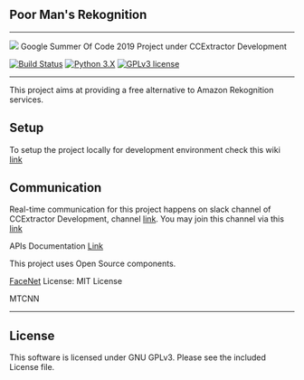 ## Poor Man's Rekognition
---
![](https://www.ccextractor.org/_media/public:gsoc:gsoc-cc.png)
Google Summer Of Code 2019 Project under CCExtractor Development

[![Build Status](https://travis-ci.org/pymit/Rekognition.svg?branch=master)](https://travis-ci.org/pymit/Rekognition)
[![Python 3.X](https://img.shields.io/badge/python-3.X-blue.svg)](https://www.python.org/downloads/)
[![GPLv3 license](https://img.shields.io/badge/License-GPLv3-blue.svg)](https://github.com/pymit/Rekognition/blob/master/LICENSE)

---
This project aims at providing a free alternative to Amazon Rekognition services.


## Setup
To setup the project locally for development environment check this wiki [link](https://github.com/pymit/Rekognition/wiki/Project-Setup-in-Ubuntu-18.04)

## Communication
Real-time communication for this project happens on slack channel of CCExtractor Development, channel [link](https://rhccgsoc15.slack.com/). You may join this channel via this [link](https://ccextractor.org/public:general:support)

APIs Documentation [Link](https://rekoui.netlify.com/doc)


This project uses Open Source components.

[FaceNet](https://github.com/davidsandberg/facenet) License: MIT License

MTCNN


---
## License
This software is licensed under GNU GPLv3. Please see the included License file.


